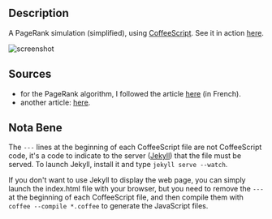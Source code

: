 Description
-----------
A PageRank simulation (simplified), using [CoffeeScript](http://coffeescript.org/). See it in action [here](http://vmarquet.github.io/pagerank/).

![screenshot](https://drive.google.com/uc?export=view&id=0B31-CIvNW1LdWm5NWXlqU25Hc2s)

Sources
-------
* for the PageRank algorithm, I followed the article [here](http://wassner.blogspot.fr/2014/06/pourquoi-est-ce-important-la-plupart.html) (in French).
* another article: [here](http://williamcotton.com/pagerank-explained-with-javascript).

Nota Bene
---------
The `---` lines at the beginning of each CoffeeScript file are not CoffeeScript code, it's a code to indicate to the server ([Jekyll](http://jekyllrb.com/)) that the file must be served. To launch Jekyll, install it and type `jekyll serve --watch`.

If you don't want to use Jekyll to display the web page, you can simply launch the index.html file with your browser, but you need to remove the `---` at the beginning of each CoffeeScript file, and then compile them with `coffee --compile *.coffee` to generate the JavaScript files.
